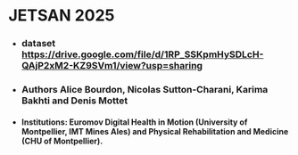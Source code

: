 # JETSAN 2025

- ### dataset https://drive.google.com/file/d/1RP_SSKpmHySDLcH-QAjP2xM2-KZ9SVm1/view?usp=sharing

- ### Authors Alice Bourdon, Nicolas Sutton-Charani, Karima Bakhti and Denis Mottet

- #### **Institutions**: Euromov Digital Health in Motion (University of Montpellier, IMT Mines Ales) and Physical Rehabilitation and Medicine (CHU of Montpellier).


